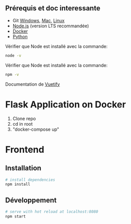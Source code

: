 ## Prérequis et doc interessante
- Git [Windows](http://www.git-scm.com/book/en/Getting-Started-Installing-Git#Installing-on-Windows), [Mac](http://www.git-scm.com/book/en/Getting-Started-Installing-Git#Installing-on-Mac), [Linux](http://www.git-scm.com/book/en/Getting-Started-Installing-Git#Installing-on-Linux)
- [Node.js](https://nodejs.org/en/) (version LTS recommandée)
- [Docker](https://www.docker.com/get-started)
- [Python](https://www.python.org/downloads/)

Vérifier que Node est installé avec la commande:
```bash
node -v
```
Vérifier que Node est installé avec la commande:
```bash
npm -v
```

Documentation de [Vuetify](https://vuetifyjs.com/en/components/api-explorer)

# Flask Application on Docker

1. Clone repo
2. cd in root
3. "docker-compose up"

# Frontend
## Installation

```bash
# install dependencies
npm install
```

## Développement
```bash
# serve with hot reload at localhost:8080
npm start
```
